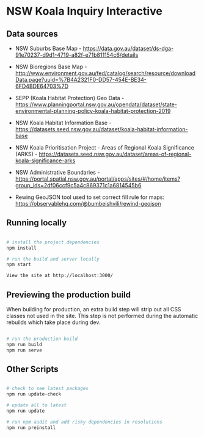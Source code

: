 # NSW Koala Inquiry Interactive

## Data sources
- NSW Suburbs Base Map - https://data.gov.au/dataset/ds-dga-91e70237-d9d1-4719-a82f-e71b811154c6/details

- NSW Bioregions Base Map - http://www.environment.gov.au/fed/catalog/search/resource/downloadData.page?uuid=%7B4A2321F0-DD57-454E-BE34-6FD4BDE64703%7D

- SEPP (Koala Habitat Protection) Geo Data - https://www.planningportal.nsw.gov.au/opendata/dataset/state-environmental-planning-policy-koala-habitat-protection-2019

- NSW Koala Habitat Information Base - https://datasets.seed.nsw.gov.au/dataset/koala-habitat-information-base

- NSW Koala Prioritisation Project - Areas of Regional Koala Significance (ARKS) - https://datasets.seed.nsw.gov.au/dataset/areas-of-regional-koala-significance-arks

- NSW Administrative Boundaries - https://portal.spatial.nsw.gov.au/portal/apps/sites/#/home/items?group_ids=2df06ccf9c5a4c869371c1a6814545b6

- Rewing GeoJSON tool used to set correct fill rule for maps: https://observablehq.com/@bumbeishvili/rewind-geojson

## Running locally

```bash

# install the project dependencies
npm install

# run the build and server locally
npm start

View the site at http://localhost:3000/
```

## Previewing the production build

When building for production, an extra build step will strip out all CSS classes not used in the site. This step is not performed during the automatic rebuilds which take place during dev.

```bash

# run the production build
npm run build
npm run serve
```

## Other Scripts

```bash

# check to see latest packages
npm run update-check

# update all to latest
npm run update

# run npm audit and add risky dependencies in resolutions
npm run preinstall
```
